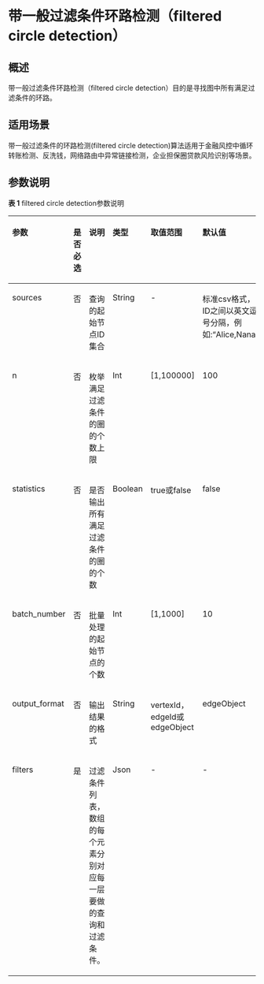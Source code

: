# 带一般过滤条件环路检测（filtered circle detection）<a name="ges_01_0088"></a>

## 概述<a name="section15370184961812"></a>

带一般过滤条件环路检测（filtered circle detection）目的是寻找图中所有满足过滤条件的环路。

## 适用场景<a name="section112811508199"></a>

带一般过滤条件的环路检测\(filtered circle detection\)算法适用于金融风控中循环转账检测、反洗钱，网络路由中异常链接检测，企业担保圈贷款风险识别等场景。

## 参数说明<a name="section23411131219"></a>

**表 1**  filtered circle detection参数说明

<a name="table247213193014"></a>
<table><thead align="left"><tr id="row247613113018"><th class="cellrowborder" valign="top" width="14.207158568286344%" id="mcps1.2.7.1.1"><p id="p19473134301"><a name="p19473134301"></a><a name="p19473134301"></a>参数</p>
</th>
<th class="cellrowborder" valign="top" width="7.758448310337933%" id="mcps1.2.7.1.2"><p id="p447161333015"><a name="p447161333015"></a><a name="p447161333015"></a>是否必选</p>
</th>
<th class="cellrowborder" valign="top" width="25.624875024995%" id="mcps1.2.7.1.3"><p id="p4471713143017"><a name="p4471713143017"></a><a name="p4471713143017"></a>说明</p>
</th>
<th class="cellrowborder" valign="top" width="9.078184363127376%" id="mcps1.2.7.1.4"><p id="p447913163017"><a name="p447913163017"></a><a name="p447913163017"></a>类型</p>
</th>
<th class="cellrowborder" valign="top" width="26.664667066586684%" id="mcps1.2.7.1.5"><p id="p1047213123015"><a name="p1047213123015"></a><a name="p1047213123015"></a>取值范围</p>
</th>
<th class="cellrowborder" valign="top" width="16.666666666666664%" id="mcps1.2.7.1.6"><p id="p154871316304"><a name="p154871316304"></a><a name="p154871316304"></a>默认值</p>
</th>
</tr>
</thead>
<tbody><tr id="row5483137305"><td class="cellrowborder" valign="top" width="14.207158568286344%" headers="mcps1.2.7.1.1 "><p id="p14831316305"><a name="p14831316305"></a><a name="p14831316305"></a>sources</p>
</td>
<td class="cellrowborder" valign="top" width="7.758448310337933%" headers="mcps1.2.7.1.2 "><p id="p348313163019"><a name="p348313163019"></a><a name="p348313163019"></a>否</p>
</td>
<td class="cellrowborder" valign="top" width="25.624875024995%" headers="mcps1.2.7.1.3 "><p id="p154811315304"><a name="p154811315304"></a><a name="p154811315304"></a>查询的起始节点ID集合</p>
</td>
<td class="cellrowborder" valign="top" width="9.078184363127376%" headers="mcps1.2.7.1.4 "><p id="p74851315302"><a name="p74851315302"></a><a name="p74851315302"></a>String</p>
</td>
<td class="cellrowborder" valign="top" width="26.664667066586684%" headers="mcps1.2.7.1.5 "><p id="p1848141333012"><a name="p1848141333012"></a><a name="p1848141333012"></a>-</p>
</td>
<td class="cellrowborder" valign="top" width="16.666666666666664%" headers="mcps1.2.7.1.6 "><p id="p1648161373011"><a name="p1648161373011"></a><a name="p1648161373011"></a>标准csv格式，ID之间以英文逗号分隔，例如:“Alice,Nana”</p>
</td>
</tr>
<tr id="row24861313010"><td class="cellrowborder" valign="top" width="14.207158568286344%" headers="mcps1.2.7.1.1 "><p id="p648313143017"><a name="p648313143017"></a><a name="p648313143017"></a>n</p>
</td>
<td class="cellrowborder" valign="top" width="7.758448310337933%" headers="mcps1.2.7.1.2 "><p id="p848201311301"><a name="p848201311301"></a><a name="p848201311301"></a>否</p>
</td>
<td class="cellrowborder" valign="top" width="25.624875024995%" headers="mcps1.2.7.1.3 "><p id="p14817131301"><a name="p14817131301"></a><a name="p14817131301"></a>枚举满足过滤条件的圈的个数上限</p>
</td>
<td class="cellrowborder" valign="top" width="9.078184363127376%" headers="mcps1.2.7.1.4 "><p id="p84851333018"><a name="p84851333018"></a><a name="p84851333018"></a>Int</p>
</td>
<td class="cellrowborder" valign="top" width="26.664667066586684%" headers="mcps1.2.7.1.5 "><p id="p648181314308"><a name="p648181314308"></a><a name="p648181314308"></a>[1,100000]</p>
</td>
<td class="cellrowborder" valign="top" width="16.666666666666664%" headers="mcps1.2.7.1.6 "><p id="p54851373013"><a name="p54851373013"></a><a name="p54851373013"></a>100</p>
</td>
</tr>
<tr id="row17487138306"><td class="cellrowborder" valign="top" width="14.207158568286344%" headers="mcps1.2.7.1.1 "><p id="p15488138304"><a name="p15488138304"></a><a name="p15488138304"></a>statistics</p>
</td>
<td class="cellrowborder" valign="top" width="7.758448310337933%" headers="mcps1.2.7.1.2 "><p id="p174801303014"><a name="p174801303014"></a><a name="p174801303014"></a>否</p>
</td>
<td class="cellrowborder" valign="top" width="25.624875024995%" headers="mcps1.2.7.1.3 "><p id="p249111363018"><a name="p249111363018"></a><a name="p249111363018"></a>是否输出所有满足过滤条件的圈的个数</p>
</td>
<td class="cellrowborder" valign="top" width="9.078184363127376%" headers="mcps1.2.7.1.4 "><p id="p6491013153012"><a name="p6491013153012"></a><a name="p6491013153012"></a>Boolean</p>
</td>
<td class="cellrowborder" valign="top" width="26.664667066586684%" headers="mcps1.2.7.1.5 "><p id="p12491513123020"><a name="p12491513123020"></a><a name="p12491513123020"></a>true或false</p>
</td>
<td class="cellrowborder" valign="top" width="16.666666666666664%" headers="mcps1.2.7.1.6 "><p id="p3491713143018"><a name="p3491713143018"></a><a name="p3491713143018"></a>false</p>
</td>
</tr>
<tr id="row449813113015"><td class="cellrowborder" valign="top" width="14.207158568286344%" headers="mcps1.2.7.1.1 "><p id="p1749513173014"><a name="p1749513173014"></a><a name="p1749513173014"></a>batch_number</p>
</td>
<td class="cellrowborder" valign="top" width="7.758448310337933%" headers="mcps1.2.7.1.2 "><p id="p149111353018"><a name="p149111353018"></a><a name="p149111353018"></a>否</p>
</td>
<td class="cellrowborder" valign="top" width="25.624875024995%" headers="mcps1.2.7.1.3 "><p id="p44911316306"><a name="p44911316306"></a><a name="p44911316306"></a>批量处理的起始节点的个数</p>
</td>
<td class="cellrowborder" valign="top" width="9.078184363127376%" headers="mcps1.2.7.1.4 "><p id="p18491513173017"><a name="p18491513173017"></a><a name="p18491513173017"></a>Int</p>
</td>
<td class="cellrowborder" valign="top" width="26.664667066586684%" headers="mcps1.2.7.1.5 "><p id="p16491813183019"><a name="p16491813183019"></a><a name="p16491813183019"></a>[1,1000]</p>
</td>
<td class="cellrowborder" valign="top" width="16.666666666666664%" headers="mcps1.2.7.1.6 "><p id="p154981313307"><a name="p154981313307"></a><a name="p154981313307"></a>10</p>
</td>
</tr>
<tr id="row849171343010"><td class="cellrowborder" valign="top" width="14.207158568286344%" headers="mcps1.2.7.1.1 "><p id="p1649171353015"><a name="p1649171353015"></a><a name="p1649171353015"></a>output_format</p>
</td>
<td class="cellrowborder" valign="top" width="7.758448310337933%" headers="mcps1.2.7.1.2 "><p id="p10501213193018"><a name="p10501213193018"></a><a name="p10501213193018"></a>否</p>
</td>
<td class="cellrowborder" valign="top" width="25.624875024995%" headers="mcps1.2.7.1.3 "><p id="p1950813103016"><a name="p1950813103016"></a><a name="p1950813103016"></a>输出结果的格式</p>
</td>
<td class="cellrowborder" valign="top" width="9.078184363127376%" headers="mcps1.2.7.1.4 "><p id="p165031343012"><a name="p165031343012"></a><a name="p165031343012"></a>String</p>
</td>
<td class="cellrowborder" valign="top" width="26.664667066586684%" headers="mcps1.2.7.1.5 "><p id="p15031317308"><a name="p15031317308"></a><a name="p15031317308"></a>vertexId，edgeId或edgeObject</p>
</td>
<td class="cellrowborder" valign="top" width="16.666666666666664%" headers="mcps1.2.7.1.6 "><p id="p550013143016"><a name="p550013143016"></a><a name="p550013143016"></a>edgeObject</p>
</td>
</tr>
<tr id="row1337718395586"><td class="cellrowborder" valign="top" width="14.207158568286344%" headers="mcps1.2.7.1.1 "><p id="p754332411112"><a name="p754332411112"></a><a name="p754332411112"></a>filters</p>
</td>
<td class="cellrowborder" valign="top" width="7.758448310337933%" headers="mcps1.2.7.1.2 "><p id="p5543224121119"><a name="p5543224121119"></a><a name="p5543224121119"></a>是</p>
</td>
<td class="cellrowborder" valign="top" width="25.624875024995%" headers="mcps1.2.7.1.3 "><p id="p174164716386"><a name="p174164716386"></a><a name="p174164716386"></a>过滤条件列表，数组的每个元素分别对应每一层要做的查询和过滤条件。</p>
</td>
<td class="cellrowborder" valign="top" width="9.078184363127376%" headers="mcps1.2.7.1.4 "><p id="p978463893810"><a name="p978463893810"></a><a name="p978463893810"></a>Json</p>
<p id="p9698241104016"><a name="p9698241104016"></a><a name="p9698241104016"></a></p>
</td>
<td class="cellrowborder" valign="top" width="26.664667066586684%" headers="mcps1.2.7.1.5 "><p id="p334221603816"><a name="p334221603816"></a><a name="p334221603816"></a>-</p>
</td>
<td class="cellrowborder" valign="top" width="16.666666666666664%" headers="mcps1.2.7.1.6 "><p id="p534213161380"><a name="p534213161380"></a><a name="p534213161380"></a>-</p>
</td>
</tr>
</tbody>
</table>

